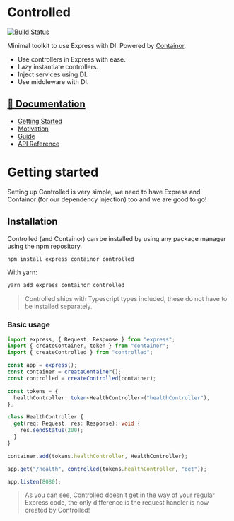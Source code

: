 # Controlled

[![Build Status](https://gitlab.com/ngerritsen/controlled/badges/master/pipeline.svg)](https://gitlab.com/ngerritsen/controlled/-/commits/master)

Minimal toolkit to use Express with DI. Powered by [Containor](https://ngerritsen.gitlab.io/containor/#/).

- Use controllers in Express with ease.
- Lazy instantiate controllers.
- Inject services using DI.
- Use middleware with DI.

## [📖 Documentation](https://ngerritsen.gitlab.io/controlled)

- [Getting Started](https://ngerritsen.gitlab.io/controlled/#/getting-started)
- [Motivation](https://ngerritsen.gitlab.io/controlled/#/motivation)
- [Guide](https://ngerritsen.gitlab.io/controlled/#/guide)
- [API Reference](https://ngerritsen.gitlab.io/controlled/#/api-reference)

# Getting started

Setting up Controlled is very simple, we need to have Express and Containor (for our dependency injection) too and we are good to go!

## Installation

Controlled (and Containor) can be installed by using any package manager using the npm repository.

```bash
npm install express containor controlled
```

With yarn:

```bash
yarn add express containor controlled
```

> Controlled ships with Typescript types included, these do not have to be installed separately.

### Basic usage

```ts
import express, { Request, Response } from "express";
import { createContainer, token } from "containor";
import { createControlled } from "controlled";

const app = express();
const container = createContainer();
const controlled = createControlled(container);

const tokens = {
  healthController: token<HealthController>("healthController"),
};

class HealthController {
  get(req: Request, res: Response): void {
    res.sendStatus(200);
  }
}

container.add(tokens.healthController, HealthController);

app.get("/health", controlled(tokens.healthController, "get"));

app.listen(8080);
```

> As you can see, Controlled doesn't get in the way of your regular Express code, the only difference is the request handler is now created by Controlled!
